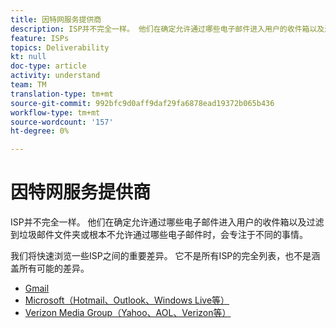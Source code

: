 ```yaml
---
title: 因特网服务提供商
description: ISP并不完全一样。 他们在确定允许通过哪些电子邮件进入用户的收件箱以及过滤到垃圾邮件文件夹或根本不允许通过哪些电子邮件时，会专注于不同的事情。 我们将快速浏览一些ISP之间的重要差异。 它不是所有ISP的完全列表，也不是涵盖所有可能的差异。
feature: ISPs
topics: Deliverability
kt: null
doc-type: article
activity: understand
team: TM
translation-type: tm+mt
source-git-commit: 992bfc9d0aff9daf29fa6878ead19372b065b436
workflow-type: tm+mt
source-wordcount: '157'
ht-degree: 0%

---
```



# 因特网服务提供商

ISP并不完全一样。 他们在确定允许通过哪些电子邮件进入用户的收件箱以及过滤到垃圾邮件文件夹或根本不允许通过哪些电子邮件时，会专注于不同的事情。

我们将快速浏览一些ISP之间的重要差异。 它不是所有ISP的完全列表，也不是涵盖所有可能的差异。

* [Gmail](./gmail.md)
* [Microsoft（Hotmail、Outlook、Windows Live等）](./microsoft.md)
* [Verizon Media Group（Yahoo、AOL、Verizon等）](./verizon-media-group.md)
